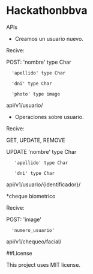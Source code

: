 # Hackathonbbva


APIs

* Creamos un usuario nuevo.

Recive:

POST: 'nombre' type Char 

      'apellido' type Char 

      'dni' type Char

      'photo' type image


api/v1/usuario/




* Operaciones sobre usuario.

Recive:

GET, UPDATE, REMOVE

UPDATE 'nombre' type Char 

       'apellido' type Char 

       'dni' type Char



api/v1/usuario/{identificador}/



*cheque biometrico

Recive:

POST: 'image'

      'numero_usuario'


api/v1/chequeo/facial/




##License

This project uses MIT license.